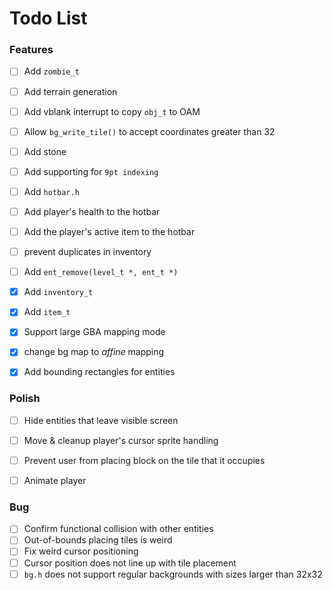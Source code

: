 # Todo List


### Features
- [ ] Add `zombie_t`
- [ ] Add terrain generation
- [ ] Add vblank interrupt to copy `obj_t` to OAM
- [ ] Allow `bg_write_tile()` to accept coordinates greater than 32
- [ ] Add stone
- [ ] Add supporting for `9pt indexing`
- [ ] Add `hotbar.h`
- [ ] Add player's health to the hotbar
- [ ] Add the player's active item to the hotbar
- [ ] prevent duplicates in inventory
- [ ] Add `ent_remove(level_t *, ent_t *)`
- [x] Add `inventory_t`
- [x] Add `item_t`
- [x] Support large GBA mapping mode
- [x] change bg map to *affine* mapping
- [x] Add bounding rectangles for entities


### Polish
- [ ] Hide entities that leave visible screen
- [ ] Move & cleanup player's cursor sprite handling
- [ ] Prevent user from placing block on the tile that it occupies
- [ ] Animate player


### Bug
- [ ] Confirm functional collision with other entities
- [ ] Out-of-bounds placing tiles is weird
- [ ] Fix weird cursor positioning
- [ ] Cursor position does not line up with tile placement
- [ ] `bg.h` does not support regular backgrounds with sizes larger than 32x32